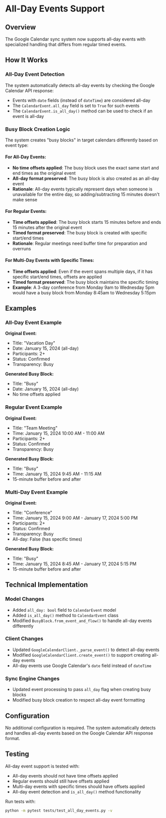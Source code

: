 # All-Day Events Support

## Overview

The Google Calendar sync system now supports all-day events with specialized handling that differs from regular timed events.

## How It Works

### All-Day Event Detection

The system automatically detects all-day events by checking the Google Calendar API response:
- Events with `date` fields (instead of `dateTime`) are considered all-day
- The `CalendarEvent.all_day` field is set to `True` for such events
- The `CalendarEvent.is_all_day()` method can be used to check if an event is all-day

### Busy Block Creation Logic

The system creates "busy blocks" in target calendars differently based on event type:

#### For All-Day Events:
- **No time offsets applied**: The busy block uses the exact same start and end times as the original event
- **All-day format preserved**: The busy block is also created as an all-day event
- **Rationale**: All-day events typically represent days when someone is unavailable for the entire day, so adding/subtracting 15 minutes doesn't make sense

#### For Regular Events:
- **Time offsets applied**: The busy block starts 15 minutes before and ends 15 minutes after the original event
- **Timed format preserved**: The busy block is created with specific start/end times
- **Rationale**: Regular meetings need buffer time for preparation and overruns

#### For Multi-Day Events with Specific Times:
- **Time offsets applied**: Even if the event spans multiple days, if it has specific start/end times, offsets are applied
- **Timed format preserved**: The busy block maintains the specific timing
- **Example**: A 3-day conference from Monday 9am to Wednesday 5pm would have a busy block from Monday 8:45am to Wednesday 5:15pm

## Examples

### All-Day Event Example

**Original Event:**
- Title: "Vacation Day"
- Date: January 15, 2024 (all-day)
- Participants: 2+
- Status: Confirmed
- Transparency: Busy

**Generated Busy Block:**
- Title: "Busy"
- Date: January 15, 2024 (all-day)
- No time offsets applied

### Regular Event Example

**Original Event:**
- Title: "Team Meeting"
- Time: January 15, 2024 10:00 AM - 11:00 AM
- Participants: 2+
- Status: Confirmed
- Transparency: Busy

**Generated Busy Block:**
- Title: "Busy"
- Time: January 15, 2024 9:45 AM - 11:15 AM
- 15-minute buffer before and after

### Multi-Day Event Example

**Original Event:**
- Title: "Conference"
- Time: January 15, 2024 9:00 AM - January 17, 2024 5:00 PM
- Participants: 2+
- Status: Confirmed
- Transparency: Busy
- All-day: False (has specific times)

**Generated Busy Block:**
- Title: "Busy"
- Time: January 15, 2024 8:45 AM - January 17, 2024 5:15 PM
- 15-minute buffer before and after

## Technical Implementation

### Model Changes

- Added `all_day: bool` field to `CalendarEvent` model
- Added `is_all_day()` method to `CalendarEvent` class
- Modified `BusyBlock.from_event_and_flow()` to handle all-day events differently

### Client Changes

- Updated `GoogleCalendarClient._parse_event()` to detect all-day events
- Modified `GoogleCalendarClient.create_event()` to support creating all-day events
- All-day events use Google Calendar's `date` field instead of `dateTime`

### Sync Engine Changes

- Updated event processing to pass `all_day` flag when creating busy blocks
- Modified busy block creation to respect all-day event formatting

## Configuration

No additional configuration is required. The system automatically detects and handles all-day events based on the Google Calendar API response format.

## Testing

All-day event support is tested with:
- All-day events should not have time offsets applied
- Regular events should still have offsets applied
- Multi-day events with specific times should have offsets applied
- All-day event detection and `is_all_day()` method functionality

Run tests with:
```bash
python -m pytest tests/test_all_day_events.py -v
``` 